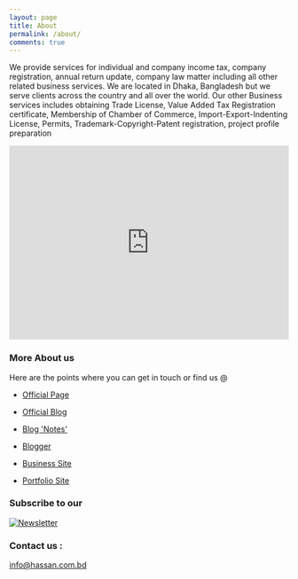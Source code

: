 ```yaml
---
layout: page
title: About
permalink: /about/
comments: true
---
```


We provide services for individual and company income tax, company registration, annual return update, company law matter including all other related business services. We are located in Dhaka, Bangladesh but we serve clients across the country and all over the world. Our other Business services includes obtaining Trade License, Value Added Tax Registration certificate, Membership of Chamber of Commerce, Import-Export-Indenting License, Permits, Trademark-Copyright-Patent registration, project profile preparation

<iframe width="100%" height="350" src="https://www.youtube.com/embed/0cKd0fOGh10" frameborder="0" allow="accelerometer; autoplay; clipboard-write; encrypted-media; gyroscope; picture-in-picture" allowfullscreen></iframe>

### More About us

Here are the points where you can get in touch or find us @

- [Official Page](https://hassan.com.bd)

- [Official Blog](https://blog.hassan.com.bd)

- [Blog 'Notes'](https://notes.hassan.com.bd)

- [Blogger](https://blogger.hassan.com.bd)

- [Business Site](https://hassanandassociates.business.site)

- [Portfolio Site](https://taxadvisor.com.bd)

### Subscribe to our 

<a href="https://hassan.com.bd/subscribe/" target="_blank"><img src="https://diary.hassan.com.bd/images/logos/nw.png" alt="Newsletter" style="height: auto !important;width: auto !important;" ></a>

### Contact us :

[info@hassan.com.bd](mailto:info@hassan.com.bd)